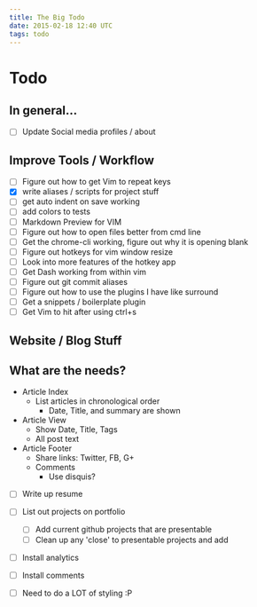 ```yaml
---
title: The Big Todo
date: 2015-02-18 12:40 UTC
tags: todo
---
```


Todo
=====

In general...
-------------

- [ ] Update Social media profiles / about

Improve Tools / Workflow
------------------------

- [ ] Figure out how to get Vim to repeat keys
- [x] write aliases / scripts for project stuff
- [ ] get auto indent on save working
- [ ] add colors to tests
- [ ] Markdown Preview for VIM
- [ ] Figure out how to open files better from cmd line
- [ ] Get the chrome-cli working, figure out why it is opening blank
- [ ] Figure out hotkeys for vim window resize
- [ ] Look into more features of the hotkey app
- [ ] Get Dash working from within vim
- [ ] Figure out git commit aliases
- [ ] Figure out how to use the plugins I have like surround
- [ ] Get a snippets / boilerplate plugin
- [ ] Get Vim to hit <esc> after using ctrl+s

Website / Blog Stuff
-----------------------

## What are the needs?

- Article Index
  - List articles in chronological order
    * Date, Title, and summary are shown
- Article View
  + Show Date, Title, Tags
  + All post text
- Article Footer
  + Share links: Twitter, FB, G+
  + Comments
    * Use disquis?

- [ ] Write up resume
- [ ] List out projects on portfolio
  + [ ] Add current github projects that are presentable
  + [ ] Clean up any 'close' to presentable projects and add
- [ ] Install analytics
- [ ] Install comments
- [ ] Need to do a LOT of styling :P


